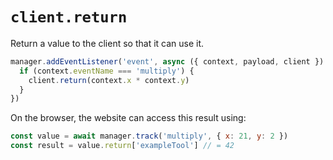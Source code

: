 # `client.return`

Return a value to the client so that it can use it.

```js
manager.addEventListener('event', async ({ context, payload, client }) => {
  if (context.eventName === 'multiply') {
    client.return(context.x * context.y)
  }
})
```

On the browser, the website can access this result using:

```js
const value = await manager.track('multiply', { x: 21, y: 2 })
const result = value.return['exampleTool'] // = 42
```
